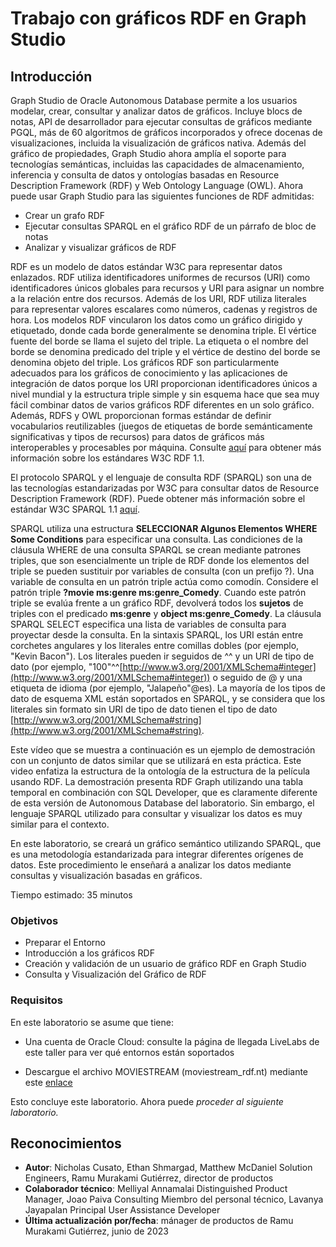 # Trabajo con gráficos RDF en Graph Studio

## Introducción

Graph Studio de Oracle Autonomous Database permite a los usuarios modelar, crear, consultar y analizar datos de gráficos. Incluye blocs de notas, API de desarrollador para ejecutar consultas de gráficos mediante PGQL, más de 60 algoritmos de gráficos incorporados y ofrece docenas de visualizaciones, incluida la visualización de gráficos nativa. Además del gráfico de propiedades, Graph Studio ahora amplía el soporte para tecnologías semánticas, incluidas las capacidades de almacenamiento, inferencia y consulta de datos y ontologías basadas en Resource Description Framework (RDF) y Web Ontology Language (OWL). Ahora puede usar Graph Studio para las siguientes funciones de RDF admitidas:

*   Crear un grafo RDF
*   Ejecutar consultas SPARQL en el gráfico RDF de un párrafo de bloc de notas
*   Analizar y visualizar gráficos de RDF

RDF es un modelo de datos estándar W3C para representar datos enlazados. RDF utiliza identificadores uniformes de recursos (URI) como identificadores únicos globales para recursos y URI para asignar un nombre a la relación entre dos recursos. Además de los URI, RDF utiliza literales para representar valores escalares como números, cadenas y registros de hora. Los modelos RDF vincularon los datos como un gráfico dirigido y etiquetado, donde cada borde generalmente se denomina triple. El vértice fuente del borde se llama el sujeto del triple. La etiqueta o el nombre del borde se denomina predicado del triple y el vértice de destino del borde se denomina objeto del triple. Los gráficos RDF son particularmente adecuados para los gráficos de conocimiento y las aplicaciones de integración de datos porque los URI proporcionan identificadores únicos a nivel mundial y la estructura triple simple y sin esquema hace que sea muy fácil combinar datos de varios gráficos RDF diferentes en un solo gráfico. Además, RDFS y OWL proporcionan formas estándar de definir vocabularios reutilizables (juegos de etiquetas de borde semánticamente significativas y tipos de recursos) para datos de gráficos más interoperables y procesables por máquina. Consulte [aquí](https://www.w3.org/TR/rdf11-primer/) para obtener más información sobre los estándares W3C RDF 1.1.

El protocolo SPARQL y el lenguaje de consulta RDF (SPARQL) son una de las tecnologías estandarizadas por W3C para consultar datos de Resource Description Framework (RDF). Puede obtener más información sobre el estándar W3C SPARQL 1.1 [aquí](https://www.w3.org/TR/sparql11-overview/).

SPARQL utiliza una estructura **SELECCIONAR Algunos Elementos WHERE Some Conditions** para especificar una consulta. Las condiciones de la cláusula WHERE de una consulta SPARQL se crean mediante patrones triples, que son esencialmente un triple de RDF donde los elementos del triple se pueden sustituir por variables de consulta (con un prefijo ?). Una variable de consulta en un patrón triple actúa como comodín. Considere el patrón triple **?movie ms:genre ms:genre\_Comedy**. Cuando este patrón triple se evalúa frente a un gráfico RDF, devolverá todos los **sujetos** de triples con el predicado **ms:genre** y **object ms:genre\_Comedy**. La cláusula SPARQL SELECT especifica una lista de variables de consulta para proyectar desde la consulta. En la sintaxis SPARQL, los URI están entre corchetes angulares y los literales entre comillas dobles (por ejemplo, "Kevin Bacon"). Los literales pueden ir seguidos de ^^ y un URI de tipo de dato (por ejemplo, "100"^^[http://www.w3.org/2001/XMLSchema#integer](http://www.w3.org/2001/XMLSchema#integer)) o seguido de @ y una etiqueta de idioma (por ejemplo, "Jalapeño"@es). La mayoría de los tipos de dato de esquema XML están soportados en SPARQL, y se considera que los literales sin formato sin URI de tipo de dato tienen el tipo de dato [http://www.w3.org/2001/XMLSchema#string](http://www.w3.org/2001/XMLSchema#string).

Este vídeo que se muestra a continuación es un ejemplo de demostración con un conjunto de datos similar que se utilizará en esta práctica. Este video enfatiza la estructura de la ontología de la estructura de la película usando RDF. La demostración presenta RDF Graph utilizando una tabla temporal en combinación con SQL Developer, que es claramente diferente de esta versión de Autonomous Database del laboratorio. Sin embargo, el lenguaje SPARQL utilizado para consultar y visualizar los datos es muy similar para el contexto.

[](youtube:e_EQjInas50)

En este laboratorio, se creará un gráfico semántico utilizando SPARQL, que es una metodología estandarizada para integrar diferentes orígenes de datos. Este procedimiento le enseñará a analizar los datos mediante consultas y visualización basadas en gráficos.

Tiempo estimado: 35 minutos

### Objetivos

*   Preparar el Entorno
*   Introducción a los gráficos RDF
*   Creación y validación de un usuario de gráfico RDF en Graph Studio
*   Consulta y Visualización del Gráfico de RDF

### Requisitos

En este laboratorio se asume que tiene:

*   Una cuenta de Oracle Cloud: consulte la página de llegada LiveLabs de este taller para ver qué entornos están soportados

*   Descargue el archivo MOVIESTREAM (moviestream\_rdf.nt) mediante este [enlace](https://objectstorage.us-ashburn-1.oraclecloud.com/p/VEKec7t0mGwBkJX92Jn0nMptuXIlEpJ5XJA-A6C9PymRgY2LhKbjWqHeB5rVBbaV/n/c4u04/b/livelabsfiles/o/data-management-library-files/moviestream_rdf.nt)

Esto concluye este laboratorio. Ahora puede _proceder al siguiente laboratorio._

## Reconocimientos

*   **Autor**: Nicholas Cusato, Ethan Shmargad, Matthew McDaniel Solution Engineers, Ramu Murakami Gutiérrez, director de productos
*   **Colaborador técnico**: Melliyal Annamalai Distinguished Product Manager, Joao Paiva Consulting Miembro del personal técnico, Lavanya Jayapalan Principal User Assistance Developer
*   **Última actualización por/fecha**: mánager de productos de Ramu Murakami Gutiérrez, junio de 2023